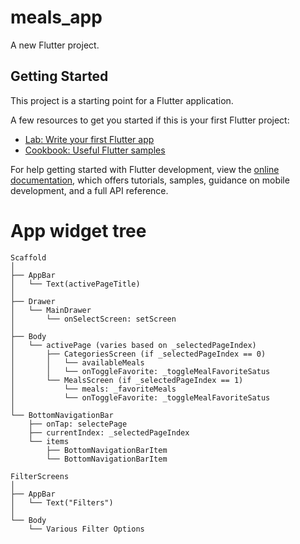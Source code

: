 # meals_app

A new Flutter project.

## Getting Started

This project is a starting point for a Flutter application.

A few resources to get you started if this is your first Flutter project:

- [Lab: Write your first Flutter app](https://docs.flutter.dev/get-started/codelab)
- [Cookbook: Useful Flutter samples](https://docs.flutter.dev/cookbook)

For help getting started with Flutter development, view the
[online documentation](https://docs.flutter.dev/), which offers tutorials,
samples, guidance on mobile development, and a full API reference.

# App widget tree

```
Scaffold
│
├── AppBar
│   └── Text(activePageTitle)
│
├── Drawer
│   └── MainDrawer
│       └── onSelectScreen: setScreen
│
├── Body
│   └── activePage (varies based on _selectedPageIndex)
│       ├── CategoriesScreen (if _selectedPageIndex == 0)
│       │   └── availableMeals
│       │   └── onToggleFavorite: _toggleMealFavoriteSatus
│       └── MealsScreen (if _selectedPageIndex == 1)
│           └── meals: _favoriteMeals
│           └── onToggleFavorite: _toggleMealFavoriteSatus
│
└── BottomNavigationBar
    ├── onTap: selectePage
    ├── currentIndex: _selectedPageIndex
    └── items
        ├── BottomNavigationBarItem
        └── BottomNavigationBarItem
```

```
FilterScreens
│
├── AppBar
│   └── Text("Filters")
│
└── Body
    └── Various Filter Options
```